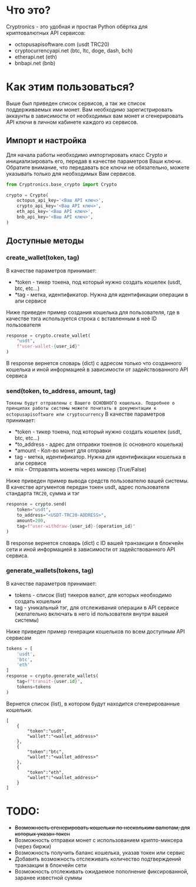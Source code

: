 # Что это?
Cryptronics - это удобная и простая Python обёртка для криптовалютных API сервисов:
- octopusapisoftware.com (usdt TRC20)
- cryptocurrencyapi.net (btc, ltc, doge, dash, bch)
- etherapi.net (eth)
- bnbapi.net (bnb)

# Как этим пользоваться?
Выше был приведен список сервисов, а так же список поддерживаемых ими монет.
Вам необходимо зарегистрировать аккаунты в зависимости от необходимых вам монет и сгенерировать API ключи в личном кабинете каждого из сервисов.

## Импорт и настройка
Для начала работы необходимо импортировать класс Crypto и инициализировать его, передав в качестве параметров Ваши ключи. Обратите внимание, что передавать все ключи не обязательно, можете указывать только для необходимых Вам сервисов.
``` python
from Cryptronics.base_crypto import Crypto

crypto = Crypto(
    octopus_api_key='<Ваш API ключ>',
    crypto_api_key='<Ваш API ключ>',
    eth_api_key='<Ваш API ключ>',
    bnb_api_key='<Ваш API ключ>',
)
```
## Доступные методы
### create_wallet(token, tag)
В качестве параметров принимает:
- *token - тикер токена, под который нужно создать кошелек (usdt, btc, etc...)
- *tag - метка, идентификатор. Нужна для идентификации операции в апи сервисе

Ниже приведен пример создания кошелька для пользователя, где в качестве тэга используется строка с вставленным в неё ID пользователя
``` python
response = crypto.create_wallet(
    "usdt",
    f"user-wallet-{user_id}"
)
```
В response вернется словарь (dict) с адресом только что созданного кошелька и иной информацией в зависимости от задействованного API сервиса

### send(token, to_address, amount, tag)
`Токены будут отправлены с Вашего ОСНОВНОГО кошелька. Подробнее о принципах работы системы можете почитать в документации к octopusapisoftware или cryptocurrency`
В качестве параметров принимает:
- *token - тикер токена, под который нужно создать кошелек (usdt, btc, etc...)
- *to_address - адрес для отправки токенов (с основного кошелька)
- *amount - Кол-во монет для отправки
- tag - метка, идентификатор. Нужна для идентификации кошелька в апи сервисе
- mix - Отправлять монеты через миксер (True/False)

Ниже приведен пример вывода средств пользователю вашей системы. В качестве аргументов передан токен usdt, адрес пользователя стандарта `TRC20`, сумма и тэг 
``` python
response = crypto.send(
    token="usdt",
    to_address="<USDT-TRC20-ADDRESS>",
    amount=200,
    tag=f"user-withdraw-{user_id}-{operation_id}"
)
```
В response вернется словарь (dict) с ID вашей транзакции в блокчейн сети и иной информацией в зависимости от задействованного API сервиса.

### generate_wallets(tokens, tag)

В качестве параметров принимает:
- tokens - список (list) тикеров валют, для которых необходимо создать кошельки
- tag - уникальный тэг, для отслеживания операции в API сервисе (желательно включать в него id пользователя внутри вашей системы)

Ниже приведен пример генерации кошельков по всем доступным API сервисам 
``` python
tokens = [
    'usdt',
    'btc',
    'eth'
]
response = crypto.generate_wallets(
    tag=f"transit-{user.id}",
    tokens=tokens
)
```

Вернется список (list), в котором будут находится сгенерированные кошельки.
```
[
    {
        "token":"usdt",
        "wallet":"<wallet_address>"
    },
    {
        "token":"btc",
        "wallet":"<wallet_address>"
    },
    {
        "token":"eth",
        "wallet":"<wallet_address>"
    }
]

```

# TODO:
- ~~Возможность сгенерировать кошельки по нескольким валютам, для которых указан токен~~
- Возможность отправки монет с использованием крипто-миксера (через биржи)
- Возможность получить баланс кошелька, указав токен или сервис 
- Добавить возможность отслеживать количество подтверждений транзакции в блокчейн сети
- Возможность отслеживать ожидаемое пополнение фиксированной, заранее известной суммы